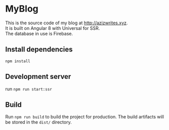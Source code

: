 # MyBlog
This is the source code of my blog at http://azizwrites.xyz.  
It is built on Angular 8 with Universal for SSR.  
The database in use is Firebase.  
## Install dependencies
`npm install`
## Development server
run `npm run start:ssr`
## Build
Run `npm run build` to build the project for production. The build artifacts will be stored in the `dist/` directory.
